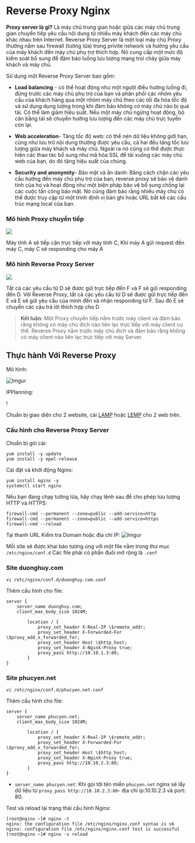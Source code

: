 # Reverse Proxy Nginx
**Proxy server là gì?**
Là máy chủ trung gian hoặc giữa các máy chủ trung gian chuyển tiếp yêu cầu nội dung từ nhiều máy khách đến các máy chủ khác nhau trên Internet. Reverse Proxy Server là một loại máy chủ Proxy thường nằm sau firewall (tường lửa) trong privite network và hướng yêu cầu của máy khách đến máy chủ phụ trợ thích hợp. Nó cung cấp một mức độ kiểm soát bổ sung để đảm bảo luồng lưu lượng mạng troi chảy giữa máy khách và máy chủ.

Sử dụng một Reverse Proxy Server bao gồm:
* **Load balancing** - có thể hoạt động như một người điều hướng luồng đi, đứng trước các máy chủ phụ trợ của bạn và phân phối các nhóm yêu cầu của khách hàng qua một nhóm máy chủ theo các tối đa hóa tốc độ và sử dụng dụng lượng trong khi đảm bảo không có máy chủ nào bị quá tải. Có thể làm giảm hiệu suất. Nếu một máy chủ ngừng hoạt động, bộ cân bằng tải sẽ chuyển hướng lưu lượng đến các máy chủ trực tuyến còn lại.

* **Web acceleration**- Tăng tốc độ web: có thể nén dữ liệu không giới hạn, cũng như lưu trữ nội dung thường được yêu cầu, cả hai đều tăng tốc lưu lượng giữa máy khách và máy chủ. Ngoài ra nó cũng có thể được thực hiện các thao tác bổ sung như mã hóa SSL để tải xuống các máy chủ web của bạn, do đó tăng hiệu suất của chúng.

* **Security and anonymity**- Bảo mật và ẩn danh: Bằng cách chặn các yêu cầu hướng đến máy chủ phụ trợ của bạn, reverse proxy sẽ bảo vệ danh tính của họ và hoạt động như một biện pháp bảo vệ bổ sung chống lại các cuộc tấn công bảo mật. Nó cũng đảm bảo rằng nhiều máy chủ có thể được truy cập từ một trình định vị bản ghi hoặc URL bất kể các cấu trúc mạng local của bạn.

### Mô hình Proxy chuyển tiếp 
![](https://www.cloudflare.com/img/learning/cdn/glossary/reverse-proxy/forward-proxy-flow.svg)

Máy tính A sẽ tiếp cận trực tiếp với máy tính C, Khi máy A gửi request đến máy C, máy C sẽ responding cho máy A
### Mô hình Reverse Proxy Server 

![](https://www.cloudflare.com/img/learning/cdn/glossary/reverse-proxy/reverse-proxy-flow.svg)

Tất cả các yêu cầu từ D sẽ đươc gửi trực tiếp đến F và F sẽ gửi responding đến D. Với Reverse Proxy, tất cả các yêu cầu từ D sẽ được gửi trực tiếp đến E và E sẽ gửi yêu cầu của mình đến và nhận responding từ F. Sau đó E sẽ chuyển các câu trả lời thích hợp cho D

>**Kết luận**: Một Proxy chuyển tiếp nằm trước máy client và đảm bảo rằng không có máy chủ đích nào liên lạc trực tiếp với máy client cụ thể. Reverse Proxy nằm trước máy chủ đích và đảm bảo rằng không có máy client nào liên lạc trực tiếp với máy Server.
## Thực hành Với Reverse Proxy
Mô hình:

![Imgur](https://i.imgur.com/GhGa4EG.png)

IPPlanning:

!

Chuẩn bị giao diện cho 2 website, cài [LAMP](https://github.com/huydv398/Linux-tutorial/blob/master/CentOS-7/LAMP.md) hoặc [LEMP](https://github.com/huydv398/Linux-tutorial/blob/master/CentOS-7/LEMP.md) cho 2 web trên.

### Cấu hình cho Reverse Proxy Server

Chuẩn bị gói cài:

```
yum install -y update
yum install -y epel-release
```

Cài đặt và khởi động Nginx:

```
yum install nginx -y
systemctl start nginx
```

Nếu bạn đang chạy tường lửa, hãy chạy lệnh sau để cho phép lưu lượng HTTP và HTTPS:

```
firewall-cmd --permanent --zone=public --add-service=http
firewall-cmd --permanent --zone=public --add-service=https
firewall-cmd --reload
```

Tại thanh URL Kiểm tra Domain hoặc địa chỉ IP:
![Imgur](https://i.imgur.com/QKojA5q.png)

Mỗi site sẽ được khai báo tương úng với một file nằm trong thư mục `/etc/nginx/conf.d` Các file phải có phần đuôi mở rộng là `.conf`

### Site duonghuy.com

`vi /etc/nginx/conf.d/duonghuy.com.conf`

Thêm cấu hình cho file:

```
server {
    server_name duonghuy.com;
    client_max_body_size 1024M;

        location / {
            proxy_set_header X-Real-IP \$remote_addr;
            proxy_set_header X-Forwarded-For \$proxy_add_x_forwarded_for;
            proxy_set_header Host \$http_host;
            proxy_set_header X-NginX-Proxy true;
            proxy_pass http://10.10.1.3:80;
        }
}
```


### Site phucyen.net

`vi /etc/nginx/conf.d/phucyen.net.conf`

Thêm cấu hình cho file:

```
server {
    server_name phucyen.net;
    client_max_body_size 1024M;

        location / {
            proxy_set_header X-Real-IP \$remote_addr;
            proxy_set_header X-Forwarded-For \$proxy_add_x_forwarded_for;
            proxy_set_header Host \$http_host;
            proxy_set_header X-NginX-Proxy true;
            proxy_pass http://10.10.2.3:80;
        }
}
```

* `server_name phucyen.net`: Khi gọi tới tên miền `phucyen.net` nginx sẽ lấy dữ liệu từ `proxy_pass http://10.10.2.3:80`- địa chỉ ip:10.10.2.3 và port: 80.

Test và reload lại trạng thái cấu hình Nginx:
```
[root@nginx ~]# nginx -t
nginx: the configuration file /etc/nginx/nginx.conf syntax is ok
nginx: configuration file /etc/nginx/nginx.conf test is successful
[root@nginx ~]# nginx -s reload
```